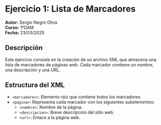 # Ejercicio 1: Lista de Marcadores

**Autor:** Sergio Negro Oliva  
**Curso:** 1ºDAM  
**Fecha:** 23/03/2025  

## Descripción  
Este ejercicio consiste en la creación de un archivo XML que almacena una lista de marcadores de páginas web. Cada marcador contiene un nombre, una descripción y una URL.  

## Estructura del XML  
- `<marcadores>`: Elemento raíz que contiene todos los marcadores.  
- `<pagina>`: Representa cada marcador con los siguientes subelementos:  
  - `<nombre>`: Nombre de la página.  
  - `<descripcion>`: Breve descripción del sitio web.  
  - `<url>`: Enlace a la página web.  
